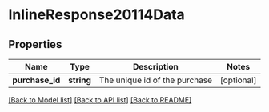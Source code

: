 # InlineResponse20114Data

## Properties
Name | Type | Description | Notes
------------ | ------------- | ------------- | -------------
**purchase_id** | **string** | The unique id of the purchase | [optional] 

[[Back to Model list]](../../README.md#documentation-for-models) [[Back to API list]](../../README.md#documentation-for-api-endpoints) [[Back to README]](../../README.md)

